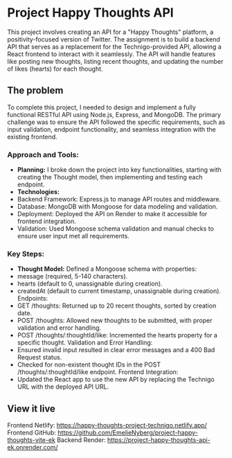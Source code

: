 # Project Happy Thoughts API

This project involves creating an API for a "Happy Thoughts" platform, a positivity-focused version of Twitter. The assignment is to build a backend API that serves as a replacement for the Technigo-provided API, allowing a React frontend to interact with it seamlessly. The API will handle features like posting new thoughts, listing recent thoughts, and updating the number of likes (hearts) for each thought.

## The problem

To complete this project, I needed to design and implement a fully functional RESTful API using Node.js, Express, and MongoDB. The primary challenge was to ensure the API followed the specific requirements, such as input validation, endpoint functionality, and seamless integration with the existing frontend.

### Approach and Tools:

- **Planning:** I broke down the project into key functionalities, starting with creating the Thought model, then implementing and testing each endpoint.
- **Technologies:**
- Backend Framework: Express.js to manage API routes and middleware.
- Database: MongoDB with Mongoose for data modeling and validation.
- Deployment: Deployed the API on Render to make it accessible for frontend integration.
- Validation: Used Mongoose schema validation and manual checks to ensure user input met all requirements.

### Key Steps:

- **Thought Model:**
Defined a Mongoose schema with properties:
- message (required, 5-140 characters).
- hearts (default to 0, unassignable during creation).
- createdAt (default to current timestamp, unassignable during creation).
Endpoints:
- GET /thoughts: Returned up to 20 recent thoughts, sorted by creation date.
- POST /thoughts: Allowed new thoughts to be submitted, with proper validation and error handling.
- POST /thoughts/:thoughtId/like: Incremented the hearts property for a specific thought.
Validation and Error Handling:
- Ensured invalid input resulted in clear error messages and a 400 Bad Request status.
- Checked for non-existent thought IDs in the POST /thoughts/:thoughtId/like endpoint.
Frontend Integration:
- Updated the React app to use the new API by replacing the Technigo URL with the deployed API URL.

## View it live

Frontend Netlify: https://happy-thoughts-project-technigo.netlify.app/
Frontend GitHub: https://github.com/EmelieNyberg/project-happy-thoughts-vite-ek
Backend Render: https://project-happy-thoughts-api-ek.onrender.com/
